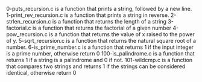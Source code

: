 0-puts_recursion.c is a function that prints a string, followed by a new line.
1-print_rev_recursion.c is a function that prints a string in reverse.
2-strlen_recursion.c is a function that returns the length of a string
3-factorial.c is a function that returns the factorial of a given number
4-pow_recursion.c is a  function that returns the value of x raised to the power of y.
5-sqrt_recursion.c is a  function that returns the natural square root of a number.
6-is_prime_number.c is a function that returns 1 if the input integer is a prime number, otherwise return 0
100-is_palindrome.c is a function that returns 1 if a string is a palindrome and 0 if not.
101-wildcmp.c is a  function that compares two strings and returns 1 if the strings can be considered identical, otherwise return 0
